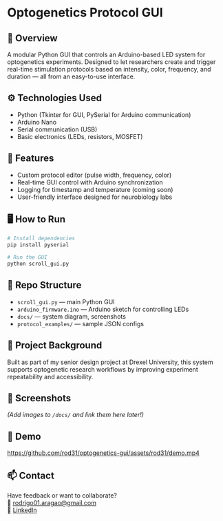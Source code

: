 # Optogenetics Protocol GUI

## 🧠 Overview
A modular Python GUI that controls an Arduino-based LED system for optogenetics experiments. Designed to let researchers create and trigger real-time stimulation protocols based on intensity, color, frequency, and duration — all from an easy-to-use interface.

## ⚙️ Technologies Used
- Python (Tkinter for GUI, PySerial for Arduino communication)
- Arduino Nano
- Serial communication (USB)
- Basic electronics (LEDs, resistors, MOSFET)

## 🚀 Features
- Custom protocol editor (pulse width, frequency, color)
- Real-time GUI control with Arduino synchronization
- Logging for timestamp and temperature (coming soon)
- User-friendly interface designed for neurobiology labs

## 🖥️ How to Run
```bash
# Install dependencies
pip install pyserial

# Run the GUI
python scroll_gui.py
```
## 📁 Repo Structure
- `scroll_gui.py` — main Python GUI
- `arduino_firmware.ino` — Arduino sketch for controlling LEDs
- `docs/` — system diagram, screenshots
- `protocol_examples/` — sample JSON configs

## 🧪 Project Background
Built as part of my senior design project at Drexel University, this system supports optogenetic research workflows by improving experiment repeatability and accessibility.

## 📸 Screenshots
_(Add images to `/docs/` and link them here later!)_

## 🎥 Demo

https://github.com/rod31/optogenetics-gui/assets/rod31/demo.mp4

## 📫 Contact
Have feedback or want to collaborate?  
📧 rodrigo01.aragao@gmail.com  
🔗 [LinkedIn](https://www.linkedin.com/in/rb-aragao)

